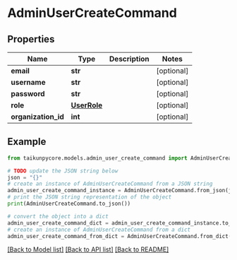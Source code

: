 # AdminUserCreateCommand


## Properties

Name | Type | Description | Notes
------------ | ------------- | ------------- | -------------
**email** | **str** |  | [optional] 
**username** | **str** |  | [optional] 
**password** | **str** |  | [optional] 
**role** | [**UserRole**](UserRole.md) |  | [optional] 
**organization_id** | **int** |  | [optional] 

## Example

```python
from taikunpycore.models.admin_user_create_command import AdminUserCreateCommand

# TODO update the JSON string below
json = "{}"
# create an instance of AdminUserCreateCommand from a JSON string
admin_user_create_command_instance = AdminUserCreateCommand.from_json(json)
# print the JSON string representation of the object
print(AdminUserCreateCommand.to_json())

# convert the object into a dict
admin_user_create_command_dict = admin_user_create_command_instance.to_dict()
# create an instance of AdminUserCreateCommand from a dict
admin_user_create_command_from_dict = AdminUserCreateCommand.from_dict(admin_user_create_command_dict)
```
[[Back to Model list]](../README.md#documentation-for-models) [[Back to API list]](../README.md#documentation-for-api-endpoints) [[Back to README]](../README.md)



